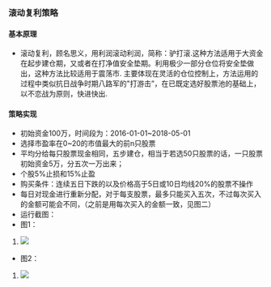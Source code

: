 ### 滚动复利策略

#### 基本原理
 - 滚动复利，顾名思义，用利润滚动利润，简称：驴打滚.这种方法适用于大资金在起步建仓期，又或者在打净值安全垫期。利用极少一部分仓位将安全垫做出，这种方法比较适用于震荡市. 主要体现在灵活的仓位控制上，方法运用的过程中类似抗日战争时期八路军的"打游击”，在已既定选好股票池的基础上，以不恋战为原则，快进快出.
#### 策略实现
 - 初始资金100万，时间段为：2016-01-01~2018-05-01
 - 选择市盈率在0~20的市值最大的前n只股票
 - 平均分给每只股票现金相同，五步建仓，相当于若选50只股票的话，一只股票初始资金5万，分五次一万出来；
 - 个股5%止损和15%止盈
 - 购买条件：连续五日下跌的以及价格高于5日或10日均线20%的股票不操作
 - 每日对现金进行重新分配，对于每支股票，最多只能买入五次，不过每次买入的金额可能会不同，（之前是用每次买入的金额一致，见图二）
 - 运行截图：
 - 图1：
1. ![](https://i.imgur.com/CKKMQdg.png)

 - 图2：
1. ![](https://i.imgur.com/uGE2FBJ.png)
